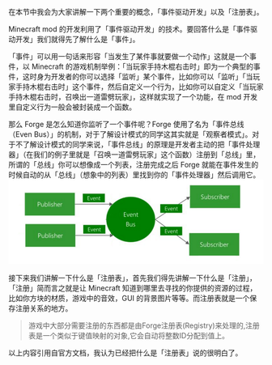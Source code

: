 在本节中我会为大家讲解一下两个重要的概念，「事件驱动开发」以及「注册表」。

Minecraft mod 的开发利用了「事件驱动开发」的技术。要回答什么是「事件驱动开发」我们就得先了解什么是「事件」。

「事件」可以用一句话来形容「当发生了某件事就要做一个动作」这就是一个事件，以 Minecraft 的游戏机制举例：「当玩家手持木棍右击时」即为一个典型的事件，这时身为开发者的你可以选择「监听」某个事件，比如你可以「监听」「当玩家手持木棍右击时」这个事件，然后自定义一个行为，比如你可以自定义「当玩家手持木棍右击时，召唤出一道雷劈玩家」，这样就实现了一个功能，在 mod 开发里自定义行为一般会被封装成一个函数。

那么 Forge 是怎么知道你监听了一个事件呢？Forge 使用了名为「事件总线（Even Bus）」的机制，对于了解设计模式的同学这其实就是「观察者模式」。对于不了解设计模式的同学来说，「事件总线」的原理是开发者主动的把「事件处理器」（在我们的例子里就是「召唤一道雷劈玩家」这个函数）注册到「总线」里，所谓的「总线」你可以想像成一个列表，注册完成之后 Forge 就能在事件发生的时候自动的从「总线」（想象中的列表）里找到你的「事件处理器」然后调用它。
![](./pic/2-1.png)

接下来我们讲解一下什么是「注册表」，首先我们得先讲解一下什么是「注册」，「注册」简而言之就是让 Minecraft 知道到哪里去寻找的你提供的资源的过程，比如你方块的材质，游戏中的音效，GUI 的背景图片等等。而注册表就是一个保存注册关系的地方。
> 游戏中大部分需要注册的东西都是由Forge注册表(Registry)来处理的,注册表是一个类似于键值映射的对象,它会自动将整数ID分配到值上。

以上内容引用自官方文档，我认为已经把什么是「注册表」说的很明白了。

